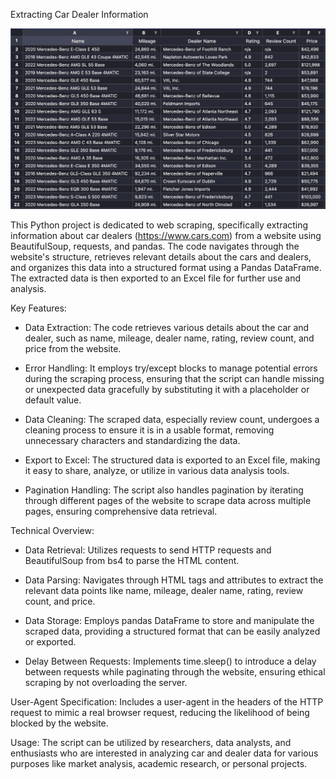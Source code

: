Extracting Car Dealer Information

![scrape_cars-preview](https://github.com/MariusBelciug/Scrape_Cars/blob/a71c6242f7a7a9323364e3278db18cb796b65f60/car_dealer.png)

This Python project is dedicated to web scraping, specifically extracting information about car dealers (https://www.cars.com) from a website using BeautifulSoup, requests, and pandas. The code navigates through the website's structure, retrieves relevant details about the cars and dealers, and organizes this data into a structured format using a Pandas DataFrame. The extracted data is then exported to an Excel file for further use and analysis.

Key Features:

- Data Extraction: The code retrieves various details about the car and dealer, such as name, mileage, dealer name, rating, review count, and price from the website.

- Error Handling: It employs try/except blocks to manage potential errors during the scraping process, ensuring that the script can handle missing or unexpected data gracefully by substituting it with a placeholder or default value.

- Data Cleaning: The scraped data, especially review count, undergoes a cleaning process to ensure it is in a usable format, removing unnecessary characters and standardizing the data.

- Export to Excel: The structured data is exported to an Excel file, making it easy to share, analyze, or utilize in various data analysis tools.

- Pagination Handling: The script also handles pagination by iterating through different pages of the website to scrape data across multiple pages, ensuring comprehensive data retrieval.

Technical Overview:

- Data Retrieval: Utilizes requests to send HTTP requests and BeautifulSoup from bs4 to parse the HTML content.

- Data Parsing: Navigates through HTML tags and attributes to extract the relevant data points like name, mileage, dealer name, rating, review count, and price.

- Data Storage: Employs pandas DataFrame to store and manipulate the scraped data, providing a structured format that can be easily analyzed or exported.

- Delay Between Requests: Implements time.sleep() to introduce a delay between requests while paginating through the website, ensuring ethical scraping by not overloading the server.

User-Agent Specification: Includes a user-agent in the headers of the HTTP request to mimic a real browser request, reducing the likelihood of being blocked by the website.

Usage:
The script can be utilized by researchers, data analysts, and enthusiasts who are interested in analyzing car and dealer data for various purposes like market analysis, academic research, or personal projects.
